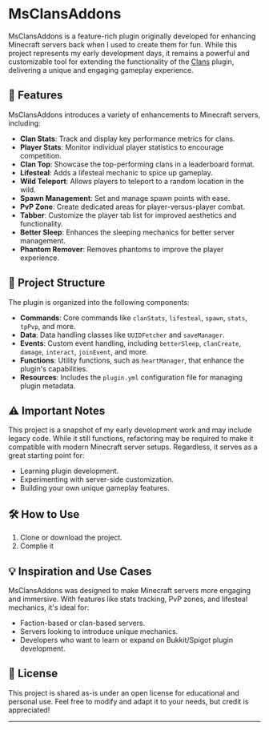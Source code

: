 # MsClansAddons

MsClansAddons is a feature-rich plugin originally developed for enhancing Minecraft servers back when I used to create them for fun. While this project represents my early development days, it remains a powerful and customizable tool for extending the functionality of the [Clans](https://www.spigotmc.org/resources/clans-clan-system-1-7-1-16.22304/) plugin, delivering a unique and engaging gameplay experience.

## 🚀 Features

MsClansAddons introduces a variety of enhancements to Minecraft servers, including:

- **Clan Stats**: Track and display key performance metrics for clans.
- **Player Stats**: Monitor individual player statistics to encourage competition.
- **Clan Top**: Showcase the top-performing clans in a leaderboard format.
- **Lifesteal**: Adds a lifesteal mechanic to spice up gameplay.
- **Wild Teleport**: Allows players to teleport to a random location in the wild.
- **Spawn Management**: Set and manage spawn points with ease.
- **PvP Zone**: Create dedicated areas for player-versus-player combat.
- **Tabber**: Customize the player tab list for improved aesthetics and functionality.
- **Better Sleep**: Enhances the sleeping mechanics for better server management.
- **Phantom Remover**: Removes phantoms to improve the player experience.

## 📂 Project Structure

The plugin is organized into the following components:

- **Commands**: Core commands like `clanStats`, `lifesteal`, `spawn`, `stats`, `tpPvp`, and more.
- **Data**: Data handling classes like `UUIDFetcher` and `saveManager`.
- **Events**: Custom event handling, including `betterSleep`, `clanCreate`, `damage`, `interact`, `joinEvent`, and more.
- **Functions**: Utility functions, such as `heartManager`, that enhance the plugin's capabilities.
- **Resources**: Includes the `plugin.yml` configuration file for managing plugin metadata.

## ⚠️ Important Notes

This project is a snapshot of my early development work and may include legacy code. While it still functions, refactoring may be required to make it compatible with modern Minecraft server setups. Regardless, it serves as a great starting point for:

- Learning plugin development.
- Experimenting with server-side customization.
- Building your own unique gameplay features.

## 🛠 How to Use

1. Clone or download the project.
2. Complie it

## 💡 Inspiration and Use Cases

MsClansAddons was designed to make Minecraft servers more engaging and immersive. With features like stats tracking, PvP zones, and lifesteal mechanics, it's ideal for:

- Faction-based or clan-based servers.
- Servers looking to introduce unique mechanics.
- Developers who want to learn or expand on Bukkit/Spigot plugin development.

## 📜 License

This project is shared as-is under an open license for educational and personal use. Feel free to modify and adapt it to your needs, but credit is appreciated!

---

